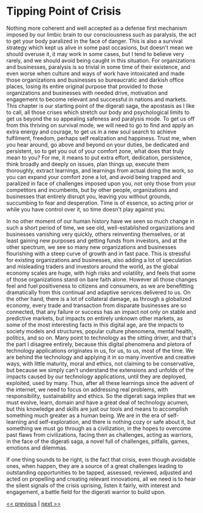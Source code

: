 # Tipping Point of Crisis

Nothing more coherent and well accepted as a defense first mechanism imposed by our limbic brain to our consciousness such as paralysis, the act to get your body paralized in the face of danger. This is also a survival strategy which kept us alive in some past occasions, but doesn't mean we should overuse it, it may work in some cases, but I tend to believe very rarely, and we should avoid being caught in this situation. For organizations and businesses, paralysis is so trivial in some time of their existence, and even worse when culture and ways of work have intoxicated and made those organizations and businesses so bureaucratic and darkish office places, losing its entire original purpose that provided to those organizations and businesses with needed drive, motivation and engagement to become relevant and successful in nations and markets. This chapter is our starting point of the digerati saga, the apostasis as I like to call, all those crises which stretch our body and psychological limits to get us beyond the so appealing safeness and paralysis mode. To get us off from this thriving on survival mode, we will need to go to find and apply an extra energy and courage,  to get us in a new soul search to achieve fulfilment, freedom, perhaps self realization and happiness. Trust me, when you hear around, go above and beyond on your duties, be dedicated and persistent, so to get you out of your comfort zone, what does that truly mean to you? For me, it means to put extra effort, dedication, persistence, think broadly and deeply on issues, plan things up, execute them thoroughly, extract learnings, and learnings from actual doing the work, so you can expand your comfort zone a lot, and avoid being trapped and paralized in face of challenges imposed upon you, not only those from your competitors and incumbents, but by other people, organizations and businesses that entirely disrupt you, leaving you without grounds, succumbing to fear and desperation. Time is of essence, so acting prior or while you have control over it, so time doesn't play against you.

In no other moment of our human history have we seen so much change in such a short period of time, we see old, well-established organizations and businesses vanishing very quickly, others reinventing themselves, or at least gaining new purposes and getting funds from investors, and at the other spectrum, we see so many new organizations and businesses flourishing with a steep curve of growth and in fast pace. This is stressful for existing organizations and businesses, also adding a lot of speculation and misleading traders and investors around the world, as the global economy scales are huge, with high risks and volatility, and feels that some of those organizations stand on bare faith alone. However all those changes feel and fuel positiveness to citizens and consumers, as we are benefitting dramatically from this continual and adaptive services delivered to us. On the other hand, there is a lot of collateral damage, as through a globalized economy, every trade and transaction from disparate businesses are so connected, that any failure or success has an impact not only on stable and predictive markets, but impacts on entirely unknown other markets, as some of the most interesting facts in this digital age, are the impacts to society models and structures, popular culture phenomena, mental health, politics, and so on. Many point to technology as the sitting driver, and that's the part I disagree entirely, because this digital phenomena and pletora of technology applications originates in us, for us, to us, most of the time. We are behind the technology and applying it in so many inventive and creative ways, with little maturity, moral and ethics, not claiming to be conservative, but because we simply can't understand the extensions and unfolds of the impacts caused by our technology applications, until they are deployed, exploited, used by many. Thus, after all these learnings since the advent of the internet, we need to focus on addressing real problems, with responsibility, sustainability and ethics. So the digerati saga implies that we must evolve, learn, domain and have a great deal of technology acumen, but this knowledge and skills are just our tools and means to accomplish something much greater as a human being. We are in the era of self-learning and self-exploration, and there is nothing cozy or safe about it, but something we must go through as a civilization, in the hopes to overcome past flaws from civilizations, facing then as challenges, acting as warriors, in the face of the digerati saga, a novel full of challenges, pitfalls, games, emotions and dilemmas.

If one thing sounds to be right, is the fact that crisis, even though avoidable ones, when happen, they are a source of a great challenges leading to outstanding opportunities to be tapped, assessed, reviewed, adjusted and acted on propelling and creating relevant innovations, all we need is to hear the silent signals of the crisis uprising, listen it fairly, with interest and engagement, a battle field for the digerati warrior to build upon.

[<< previous](../../README.md)    |     [next >>](1-postponing_getting_deeper_into_the_crisis.md)

